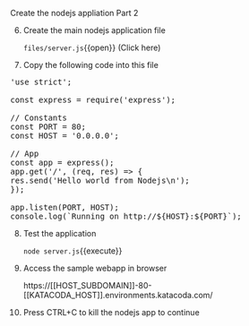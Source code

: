 Create the nodejs appliation Part 2


6. Create the main nodejs application file

    `files/server.js`{{open}} (Click here)

7. Copy the following code into this file

<pre class="file" data-target="clipboard">
'use strict';

const express = require('express');

// Constants
const PORT = 80;
const HOST = '0.0.0.0';

// App
const app = express();
app.get('/', (req, res) => {
res.send('Hello world from Nodejs\n');
});

app.listen(PORT, HOST);
console.log(`Running on http://${HOST}:${PORT}`);
</pre>

8. Test the application

    `node server.js`{{execute}}
    
9. Access the sample webapp in browser

    https://[[HOST_SUBDOMAIN]]-80-[[KATACODA_HOST]].environments.katacoda.com/
    
10. Press CTRL+C to kill the nodejs app to continue
    
